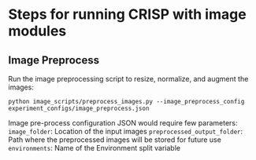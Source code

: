 # Steps for running CRISP with image modules

## Image Preprocess
Run the image preprocessing script to resize, normalize, and augment the images:

`python image_scripts/preprocess_images.py --image_preprocess_config experiment_configs/image_preprocess.json`

Image pre-process configuration JSON would require few parameters:
`image_folder`: Location of the input images
`preprocessed_output_folder`: Path where the preprocessed images will be stored for future use
`environments`: Name of the Environment split variable
